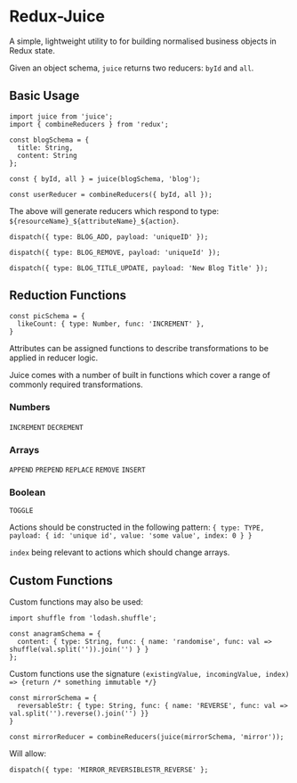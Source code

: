 # Redux-Juice


A simple, lightweight utility to for building normalised business objects in Redux state.

Given an object schema, `juice` returns two reducers: `byId` and `all`.


## Basic Usage

```
import juice from 'juice';
import { combineReducers } from 'redux';

const blogSchema = {
  title: String,
  content: String
};

const { byId, all } = juice(blogSchema, 'blog');

const userReducer = combineReducers({ byId, all });
```

The above will generate reducers which respond to type: `${resourceName}_${attributeName}_${action}`.

`dispatch({ type: BLOG_ADD, payload: 'uniqueID' });`

`dispatch({ type: BLOG_REMOVE, payload: 'uniqueId' });`

`dispatch({ type: BLOG_TITLE_UPDATE, payload: 'New Blog Title' });`


## Reduction Functions

```
const picSchema = {
  likeCount: { type: Number, func: 'INCREMENT' },
}
```

Attributes can be assigned functions to describe transformations to be applied in reducer logic.

Juice comes with a number of built in functions which cover a range of commonly required transformations.

### Numbers
`INCREMENT`
`DECREMENT` 
### Arrays
`APPEND`
`PREPEND`
`REPLACE`
`REMOVE`
`INSERT`
### Boolean
`TOGGLE`

Actions should be constructed in the following pattern:
`{ type: TYPE, payload: { id: 'unique id', value: 'some value', index: 0 } }`


`index` being relevant to actions which should change arrays.

## Custom Functions
Custom functions may also be used:

```
import shuffle from 'lodash.shuffle';

const anagramSchema = {
  content: { type: String, func: { name: 'randomise', func: val => shuffle(val.split('')).join('') } }
};
```

Custom functions use the signature `(existingValue, incomingValue, index) => {return /* something immutable */}`

```
const mirrorSchema = {
  reversableStr: { type: String, func: { name: 'REVERSE', func: val => val.split('').reverse().join('') }}
}

const mirrorReducer = combineReducers(juice(mirrorSchema, 'mirror'));
```
Will allow: 
```
dispatch({ type: 'MIRROR_REVERSIBLESTR_REVERSE' };
```
